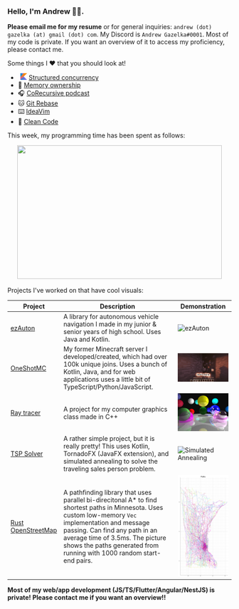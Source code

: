 ### Hello, I'm Andrew 👋🏼. 

**Please email me for my resume** or for general inquiries: `andrew (dot) gazelka (at) gmail (dot) com`. My Discord is `Andrew Gazelka#0001`. Most of my code is private. If you want an overview of it to access my proficiency, please contact me.

Some things I ❤️ that you should look at!
-   <img src=".github/kotlin.png" alt="Kotlin Emoji" width="15"> [Structured concurrency](https://vorpus.org/blog/notes-on-structured-concurrency-or-go-statement-considered-harmful/)
- 🦀 [Memory ownership](https://doc.rust-lang.org/book/ch04-01-what-is-ownership.html)
- 🎧 [CoRecursive podcast](https://open.spotify.com/show/2LQQb08WTikg5SO85TzoxM?si=lkkmkUYZTiq2qX4aNlNR1A)
- 🐱 [Git Rebase](https://git-scm.com/docs/git-rebase)
- ⌨️ [IdeaVim](https://github.com/JetBrains/ideavim)
- 🧼 [Clean Code](http://blog.cleancoder.com/)

This week, my programming time has been spent as follows:
<p align="center">
  <img width="460" height="300" src="https://github-readme-stats.vercel.app/api/wakatime?username=andrewgazelka&langs_count=6&hide_title=1">
</p>

Projects I've worked on that have cool visuals:

|Project|Description|Demonstration|
|--------|-----|-------|
|[ezAuton](https://github.com/ezAuton/ezAuton/)|A library for autonomous vehicle navigation I made in my junior & senior years of high school. Uses Java and Kotlin.|![ezAuton](.github/ezAuton.gif)|
|[OneShotMC](https://youtu.be/XD1uop6fzR8)|My former Minecraft server I developed/created, which had over 100k unique joins. Uses a bunch of Kotlin, Java, and for web applications uses a little bit of TypeScript/Python/JavaScript.|![OneShotMC](.github/osmc.gif)|
|[Ray tracer](https://github.com/andrewgazelka/csci5607-proj3)|A project for my computer graphics class made in C++|![RayTracer](.github/raytracer.png)|
|[TSP Solver](https://github.com/andrewgazelka/SimulatedAnnealing)|A rather simple project, but it is really pretty! This uses Kotlin, TornadoFX (JavaFX extension), and simulated annealing to solve the traveling sales person problem.|![Simulated Annealing](https://user-images.githubusercontent.com/7644264/114594706-27ddd480-9c53-11eb-9999-af75e5de79c4.gif)|
|[Rust OpenStreetMap](https://github.com/andrewgazelka/RustOpenStreetMap)|A pathfinding library that uses parallel bi-direcitonal A* to find shortest paths in Minnesota. Uses custom low-memory `Vec` implementation and message passing. Can find any path in an average time of 3.5ms. The picture shows the paths generated from running with 1000 random start-end pairs.|![Rust OSM](https://github.com/andrewgazelka/RustOpenStreetMap/blob/master/.github/bda.png)|

**Most of my web/app development (JS/TS/Flutter/Angular/NestJS) is private! Please contact me if you want an overview!!**
